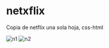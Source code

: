 # netxflix
Copia de netflix una sola hoja, css-html

![n1](https://user-images.githubusercontent.com/60888517/90321562-90cc4b80-df10-11ea-882c-f4573b9be08d.JPG)
![n2](https://user-images.githubusercontent.com/60888517/90321565-945fd280-df10-11ea-987f-1a8b99d8dcf9.JPG)
